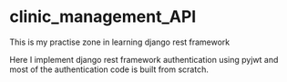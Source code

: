 # clinic_management_API
This is my practise zone in learning django rest framework

Here I implement django rest framework authentication using pyjwt and most of the authentication code is built from scratch.
